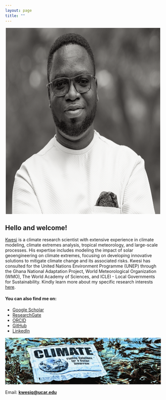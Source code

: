```yaml
---
layout: page
title: ""
---
```


<p style="text-align:center;">
  <img src="Profile_greyscale2.jpeg" alt="JK" width="500" height="600" class="center">
</p>

<h2>Hello and welcome!</h2> 

[Kwesi](https://scholar.google.com/citations?user=hoI1ZjkAAAAJ&hl=en) is a climate research scientist with extensive experience in climate modeling, climate extremes analysis, tropical meteorology, and large-scale processes. His expertise includes modeling the impact of solar geoengineering on climate extremes, focusing on developing innovative solutions to mitigate climate change and its associated risks. Kwesi has consulted for the United Nations Environment Programme (UNEP) through the Ghana National Adaptation Project, World Meteorological Organization (WMO), The World Academy of Sciences, and ICLEI - Local Governments for Sustainability. Kindly learn more about my specific research interests <a href="https://akumenyi.github.io/research">here</a>.

<h4>You can also find me on:</h4>
<ul>
    <li><a href="https://scholar.google.com/citations?user=hoI1ZjkAAAAJ&hl=en">Google Scholar</a></li>
    <li><a href="https://www.researchgate.net/profile/Kwesi-Quagraine-3">ResearchGate</a></li>
    <li><a href="https://orcid.org/0000-0002-7887-6040">ORCID</a></li>
    <li><a href="https://github.com/Akumenyi">GitHub</a></li>
    <li><a href="https://www.linkedin.com/in/kwesi-a-quagraine-12855153/">LinkedIn</a></li>
</ul>

<p style="text-align:center;">
  <img src="climate_change_flat.jpg" alt="JK2" width="1000" height="150" class="center">
</p>

<p>Email: <a href="mailto:kwesiq@ucar.edu"><strong>kwesiq@ucar.edu</strong></a></p>
